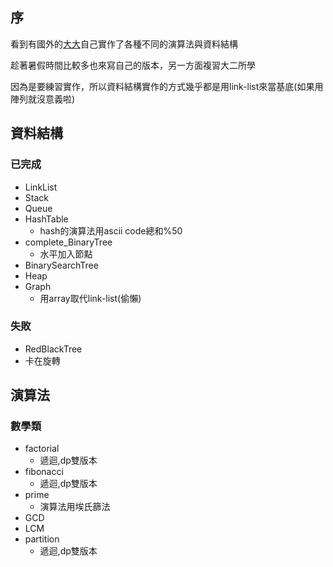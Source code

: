 ## 序

看到有國外的[大大](https://github.com/trekhleb/javascript-algorithms)自己實作了各種不同的演算法與資料結構

趁著暑假時間比較多也來寫自己的版本，另一方面複習大二所學

因為是要練習實作，所以資料結構實作的方式幾乎都是用link-list來當基底(如果用陣列就沒意義啦)

## 資料結構
### 已完成
 
- LinkList
- Stack
- Queue
- HashTable
  - hash的演算法用ascii code總和%50 
- complete_BinaryTree 
  - 水平加入節點
- BinarySearchTree
- Heap
- Graph
  - 用array取代link-list(偷懶)

### 失敗
 - RedBlackTree
  - 卡在旋轉

## 演算法
### 數學類

 - factorial
   - 遞迴,dp雙版本
 - fibonacci
   - 遞迴,dp雙版本
 - prime
   - 演算法用埃氏篩法
 - GCD
 - LCM
 - partition
   - 遞迴,dp雙版本
